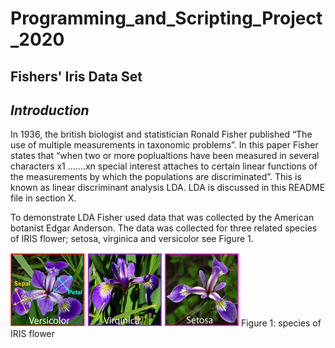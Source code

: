 # Programming_and_Scripting_Project_2020

## Fishers' Iris Data Set

## *Introduction*
In 1936, the british biologist and statistician Ronald Fisher published “The use of multiple measurements in taxonomic problems”. In this paper Fisher states that “when two or more poplualtions have been measured in several characters x1 …….xn special interest attaches to certain linear functions of the measurements by which the populations are discriminated”. This is known as linear discriminant analysis LDA. LDA is discussed in this README file in section X.

To demonstrate LDA Fisher used data that was collected by the American botanist Edgar Anderson. The data was collected for three related species of IRIS flower; setosa, virginica and versicolor see Figure 1.

![Setosa, Versicolor and Virginica IRIS species](Setosa_Versicolor,_Virginica_named.PNG) Figure 1: species of IRIS flower



